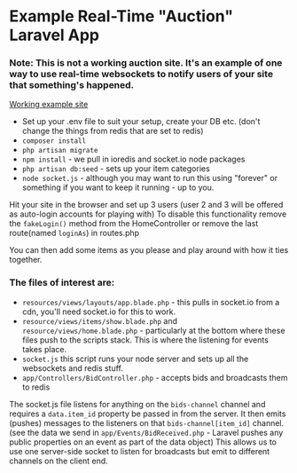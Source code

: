 # Example Real-Time "Auction" Laravel App
### Note: This is not a working auction site. It's an example of one way to use real-time websockets to notify users of your site that something's happened.

[Working example site](http://aberdeenwebsolutions.co.uk)

* Set up your .env file to suit your setup, create your DB etc. (don't change the things from redis that are set to redis)
* `composer install`
* `php artisan migrate`
* `npm install` - we pull in ioredis and socket.io node packages
* `php artisan db:seed` - sets up your item categories
* `node socket.js` - although you may want to run this using "forever" or something if you want to keep it running - up to you.

Hit your site in the browser and set up 3 users (user 2 and 3 will be offered as auto-login accounts for playing with)
To disable this functionality remove the `fakeLogin()` method from the HomeController or remove the last route(named `loginAs`) in routes.php

You can then add some items as you please and play around with how it ties together.

### The files of interest are:

* `resources/views/layouts/app.blade.php` - this pulls in socket.io from a cdn, you'll need socket.io for this to work.
* `resource/views/items/show.blade.php` and `resource/views/home.blade.php` - particularly at the bottom where these files push to the scripts stack. This is where the listening for events takes place.
* `socket.js` this script runs your node server and sets up all the websockets and redis stuff.
* `app/Controllers/BidController.php` - accepts bids and broadcasts them to redis

The socket.js file listens for anything on the `bids-channel` channel and requires a `data.item_id` property be passed in from the server. It then emits (pushes) messages to the listeners on that `bids-channel[item_id]` channel.
(see the data we send in `app/Events/BidReceived.php` - Laravel pushes any public properties on an event as part of the data object) This allows us to use one server-side socket to listen for broadcasts but emit to different channels on the client end.
